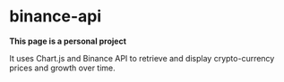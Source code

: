 # binance-api

**This page is a personal project**

It uses Chart.js and Binance API to retrieve and display crypto-currency prices and growth over time.
